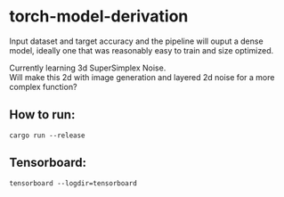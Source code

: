 # torch-model-derivation
Input dataset and target accuracy and the pipeline will ouput a dense model, ideally one that was reasonably easy to train and size optimized.


Currently learning 3d SuperSimplex Noise.  
Will make this 2d with image generation and layered 2d noise for a more complex function?

## How to run:
`cargo run --release`

## Tensorboard:
`tensorboard --logdir=tensorboard`